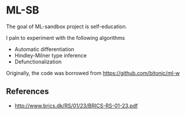 ML-SB
=====

The goal of ML-sandbox project is self-education.

I paln to experiment with the following algorithms

 * Automatic differentiation
 * Hindley-Milner type inference
 * Defunctionalization

Originally, the code was borrowed from https://github.com/bitonic/ml-w

References
----------

 * http://www.brics.dk/RS/01/23/BRICS-RS-01-23.pdf
